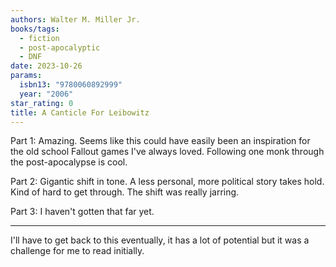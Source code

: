 ```yaml
---
authors: Walter M. Miller Jr.
books/tags:
  - fiction
  - post-apocalyptic
  - DNF
date: 2023-10-26
params:
  isbn13: "9780060892999"
  year: "2006"
star_rating: 0
title: A Canticle For Leibowitz
---
```


Part 1: Amazing. Seems like this could have easily been an inspiration for the
old school Fallout games I've always loved. Following one monk through the
post-apocalypse is cool.

Part 2: Gigantic shift in tone. A less personal, more political story takes
hold. Kind of hard to get through. The shift was really jarring.

Part 3: I haven't gotten that far yet.

<!--more-->

---

I'll have to get back to this eventually, it has a lot of potential but it was a
challenge for me to read initially.
